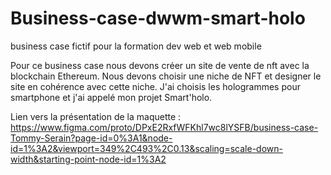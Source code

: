 # Business-case-dwwm-smart-holo
business case fictif pour la formation dev web et web mobile

Pour ce business case nous devons créer un site de vente de nft avec la blockchain Ethereum.
Nous devons choisir une niche de NFT et designer le site en cohérence avec cette niche.
J'ai choisis les hologrammes pour smartphone et j'ai appelé mon projet Smart'holo.

Lien vers la présentation de la maquette : 
https://www.figma.com/proto/DPxE2RxfWFKhl7wc8lYSFB/business-case-Tommy-Serain?page-id=0%3A1&node-id=1%3A2&viewport=349%2C493%2C0.13&scaling=scale-down-width&starting-point-node-id=1%3A2
